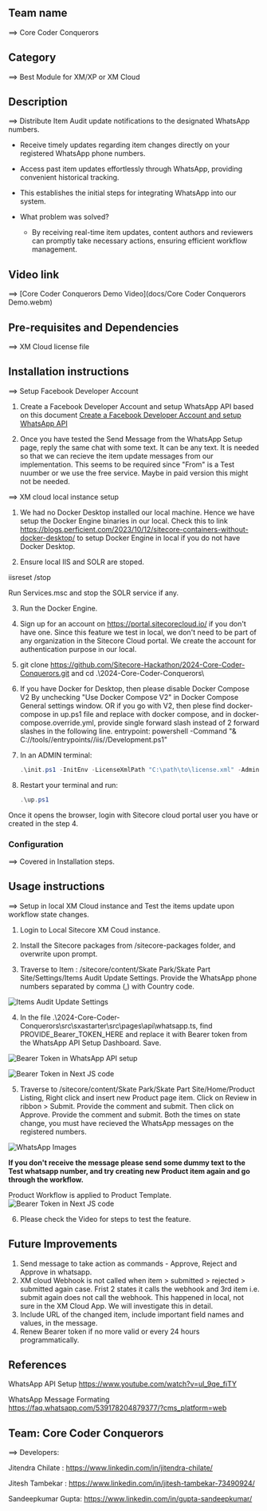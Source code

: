 ## Team name
⟹ Core Coder Conquerors

## Category
⟹ Best Module for XM/XP or XM Cloud

## Description
⟹ Distribute Item Audit update notifications to the designated WhatsApp numbers.

 - Receive timely updates regarding item changes directly on your registered WhatsApp phone numbers.

 - Access past item updates effortlessly through WhatsApp, providing convenient historical tracking.

 - This establishes the initial steps for integrating WhatsApp into our system.

 - What problem was solved? 
 
    - By receiving real-time item updates, content authors and reviewers can promptly take necessary actions, ensuring efficient workflow management.

## Video link

⟹ [Core Coder Conquerors Demo Video](docs/Core Coder Conquerors Demo.webm)

## Pre-requisites and Dependencies

⟹ XM Cloud license file
## Installation instructions
⟹ Setup Facebook Developer Account

1. Create a Facebook Developer Account and setup WhatsApp API based on this document [Create a Facebook Developer Account and setup WhatsApp API](docs/Create-Facebook-Developer-and-Setup-WhatsApp-API.pdf)

2. Once you have tested the Send Message from the WhatsApp Setup page, reply the same chat with some text. It can be any text. It is needed so that we can recieve the item update messages from our implementation. This seems to be required since "From" is a Test nuumber or we use the free service. Maybe in paid version this might not be needed.

⟹ XM cloud local instance setup

1. We had no Docker Desktop installed our local machine. Hence we have setup the Docker Engine binaries in our local. Check this to link https://blogs.perficient.com/2023/10/12/sitecore-containers-without-docker-desktop/ to setup Docker Engine in local if you do not have Docker Desktop.

2. Ensure local IIS and SOLR are stoped.

iisreset /stop

Run Services.msc and stop the SOLR service if any.

3. Run the Docker Engine.

4. Sign up for an account on https://portal.sitecorecloud.io/ if you don't have one. Since this feature we test in local, we don't need to be part of any organization in the Sitecore Cloud portal. We create the account for authentication purpose in our local.

1. git clone https://github.com/Sitecore-Hackathon/2024-Core-Coder-Conquerors.git
and cd .\2024-Core-Coder-Conquerors\

2. If you have Docker for Desktop, then please disable Docker Compose V2 By unchecking "Use Docker Compose V2" in Docker Compose General settings window. OR if you go with V2, then plese find docker-compose in up.ps1 file and replace with docker compose, and in docker-compose.override.yml, provide single forward slash instead of 2 forward slashes in the following line.
entrypoint: powershell -Command "& C://tools//entrypoints//iis//Development.ps1"

2. In an ADMIN terminal:

    ```ps1
    .\init.ps1 -InitEnv -LicenseXmlPath "C:\path\to\license.xml" -AdminPassword "DesiredAdminPassword"
    ```

3. Restart your terminal and run:

    ```ps1
    .\up.ps1
    ```

Once it opens the browser, login with Sitecore cloud portal user you have or created in the step 4.
### Configuration
⟹ Covered in Installation steps.
## Usage instructions
⟹ Setup in local XM Cloud instance and Test the items update upon workflow state changes.

1. Login to Local Sitecore XM Coud instance.

2. Install the Sitecore packages from /sitecore-packages folder, and overwrite upon prompt.

3. Traverse to Item : /sitecore/content/Skate Park/Skate Part Site/Settings/Items Audit Update Settings. Provide the WhatsApp phone numbers separated by comma (,) with Country code.

![Items Audit Update Settings](/docs/images/04_Items_Audit_Update_Settings.png?raw=true)

4. In the file .\2024-Core-Coder-Conquerors\src\sxastarter\src\pages\api\whatsapp.ts, find PROVIDE_Bearer_TOKEN_HERE and replace it with Bearer token from the WhatsApp API Setup Dashboard.  Save.
   
![Bearer Token in WhatsApp API setup](/docs/images/01_WhatsApp_Token.png?raw=true)

![Bearer Token in Next JS code](/docs/images/02_WhatsApp_Token_NextJS.png?raw=true)

5. Traverse to /sitecore/content/Skate Park/Skate Part Site/Home/Product Listing, Right click and insert new Product page item. Click on Review in ribbon > Submit. Provide the comment and submit. Then click on Approve. Provide the comment and submit. Both the times on state change, you must have recieved the WhatsApp messages on the registered numbers. 

![WhatsApp Images](/docs/images/03_WhatsApp_Chat.png?raw=true)

**If you don't receive the message please send some dummy text to the Test whatsapp number, and try creating new Product item again and go through the workflow.**

Product Workflow is applied to Product Template.
![Bearer Token in Next JS code](/docs/images/05_Product_Workflow.png?raw=true)

6. Please check the Video for steps to test the feature.

## Future Improvements

1. Send message to take action as commands - Approve, Reject and Approve in whatsapp. 
2. XM cloud Webhook is not called when item > submitted > rejected > submitted again case. Frist 2 states it calls the webhook and 3rd item i.e. submit again does not call the webhook. This happened in local, not sure in the XM Cloud App. We will investigate this in detail.
3. Include URL of the changed item,  include important field names and values, in the message.
4. Renew Bearer token if no more valid or every 24 hours programmatically.
   
## References

WhatsApp API Setup https://www.youtube.com/watch?v=ul_9qe_fiTY

WhatsApp Message Formating https://faq.whatsapp.com/539178204879377/?cms_platform=web

## Team: Core Coder Conquerors
⟹ Developers:

Jitendra Chilate  : https://www.linkedin.com/in/jitendra-chilate/

Jitesh Tambekar   : https://www.linkedin.com/in/jitesh-tambekar-73490924/

Sandeepkumar Gupta: https://www.linkedin.com/in/gupta-sandeepkumar/ 
